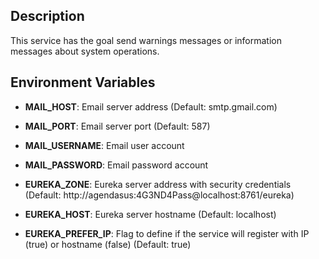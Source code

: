 Description
---------
This service has the goal send warnings messages or information messages about system operations.

Environment Variables
---------------------------------

- **MAIL_HOST**: Email server address (Default: smtp.gmail.com)
- **MAIL_PORT**: Email server port (Default: 587)
- **MAIL_USERNAME**: Email user account
- **MAIL_PASSWORD**: Email password account

- **EUREKA_ZONE**: Eureka server address with security credentials (Default: http://agendasus:4G3ND4Pass@localhost:8761/eureka)
- **EUREKA_HOST**: Eureka server hostname (Default: localhost)
- **EUREKA_PREFER_IP**: Flag to define if the service will register with IP (true) or hostname (false) (Default: true)
